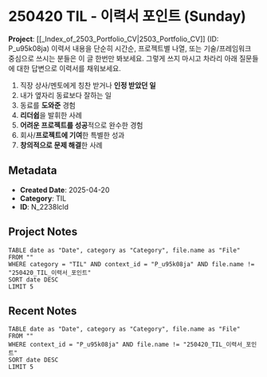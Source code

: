 # 250420 TIL - 이력서 포인트 (Sunday)
**Project**: [[_Index_of_2503_Portfolio_CV|2503_Portfolio_CV]] (ID: P_u95k08ja)
이력서 내용을 단순히 시간순, 프로젝트별 나열, 또는 기술/프레임워크 중심으로 쓰시는 분들은 이 글 한번만 봐보세요.
그렇게 쓰지 마시고 차라리 아래 질문들에 대한 답변으로 이력서를 채워보세요.
1. 직장 상사/멘토에게 칭찬 받거나 **인정 받았던 일**
2. 내가 옆자리 동료보다 잘하는 일
3. 동료를 **도와준** 경험
4. **리더쉽**을 발휘한 사례
5. **어려운 프로젝트를 성공**적으로 완수한 경험
6. 회사/**프로젝트에 기여**한 특별한 성과
7. **창의적으로 문제 해결**한 사례
## Metadata
- **Created Date**: 2025-04-20
- **Category**: TIL
- **ID**: N_2238lcld
## Project Notes
```dataview
TABLE date as "Date", category as "Category", file.name as "File"
FROM ""
WHERE category = "TIL" AND context_id = "P_u95k08ja" AND file.name != "250420_TIL_이력서_포인트"
SORT date DESC
LIMIT 5
```
## Recent Notes
```dataview
TABLE date as "Date", category as "Category", file.name as "File" 
FROM ""
WHERE context_id = "P_u95k08ja" AND file.name != "250420_TIL_이력서_포인트"
SORT date DESC
LIMIT 5
```